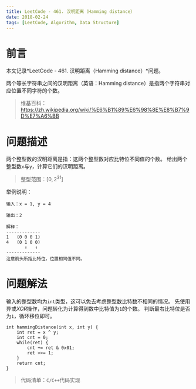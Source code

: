```yaml
---
title: LeetCode - 461. 汉明距离（Hamming distance）
date: 2018-02-24
tags: [LeetCode, Algorithm, Data Structure]
---
```


# 前言

本文记录*LeetCode - 461. 汉明距离（Hamming distance）*问题。

两个等长字符串之间的汉明距离（英语：Hamming distance）是指两个字符串对应位置不同字符的个数。

> 维基百科：https://zh.wikipedia.org/wiki/%E6%B1%89%E6%98%8E%E8%B7%9D%E7%A6%BB

# 问题描述

两个整型数的汉明距离是指：这两个整型数对应比特位不同值的个数。
给出两个整型数`x`与`y`，计算它们的汉明距离。

> 整型范围：$[0, 2^{31}]$

举例说明：
```
输入：x = 1, y = 4

输出：2

解释：
-------------
1   (0 0 0 1)
4   (0 1 0 0)
       ↑   ↑
-------------
注意箭头所指比特位，位置相同值不同。
```

# 问题解法

输入的整型数均为`int`类型，这可以免去考虑整型数比特数不相同的情况。
先使用异或*XOR*操作，问题转化为计算得到数中比特值为`1`的个数。
判断最右比特位是否为`1`，循环移位即可。

```
int hammingDistance(int x, int y) {
    int ret = x ^ y;
    int cnt = 0;
    while(ret) {
        cnt += ret & 0x01;
        ret >>= 1;
    }
    return cnt;
}
```
> 代码清单：`C/C++`代码实现

